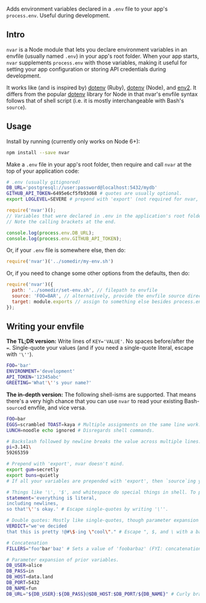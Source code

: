 Adds environment variables declared in a `.env` file to your app's `process.env`. Useful during development.

## Intro

`nvar` is a Node module that lets you declare environment variables in an envfile (usually named `.env`) in your app's root folder. When your app starts, `nvar` supplements `process.env` with those variables, making it useful for setting your app configuration or storing API credentials during development.

It works like (and is inspired by) [dotenv](https://github.com/bkeepers/dotenv) (Ruby), [dotenv](https://github.com/motdotla/dotenv) (Node), and [env2](https://github.com/dwyl/env2). It differs from the popular [dotenv](https://github.com/motdotla/dotenv) library for Node in that nvar's envfile syntax follows that of shell script (i.e. it is mostly interchangeable with Bash's `source`).


## Usage

Install by running (currently only works on Node 6+):

```sh
npm install --save nvar
```

Make a `.env` file in your app's root folder, then require and call `nvar` at the top of your application code:

```sh
# .env (usually gitignored)
DB_URL='postgresql://user:password@localhost:5432/mydb'
GITHUB_API_TOKEN=6495e6cf5fb93d68 # quotes are usually optional.
export LOGLEVEL=SEVERE # prepend with 'export' (not required for nvar, but typically found in Bash scripts).
```

```js
require('nvar')();
// Variables that were declared in .env in the application's root folder have now been added to process.env.
// Note the calling brackets at the end.

console.log(process.env.DB_URL);
console.log(process.env.GITHUB_API_TOKEN);
```

Or, if your `.env` file is somewhere else, then do:

```js
require('nvar')('../somedir/my-env.sh')
```

Or, if you need to change some other options from the defaults, then do:

```js
require('nvar')({
  path: '../somedir/set-env.sh', // filepath to envfile
  source: 'FOO=BAR', // alternatively, provide the envfile source directly.
  target: module.exports // assign to something else besides process.env instead.
});
```

## Writing your envfile

**The TL;DR version:** Write lines of `KEY='VALUE'`. No spaces before/after the `=`. Single-quote your values (and if you need a single-quote literal, escape with `'\''`).

```sh
FOO='bar'
ENVIRONMENT='development'
API_TOKEN='12345abc'
GREETING='What'\''s your name?'
```

**The in-depth version:** The following shell-isms are supported. That means there's a very high chance that you can use `nvar` to read your existing Bash-`source`d envfile, and vice versa.

```sh
FOO=bar
EGGS=scrambled TOAST=kaya # Multiple assignments on the same line work.
LUNCH=noodle echo ignored # Disregards shell commands.

# Backslash followed by newline breaks the value across multiple lines.
pi=3.141\
59265359

# Prepend with 'export', nvar doesn't mind.
export gum=secretly
export buns=quietly
# If all your variables are prepended with 'export', then `source`ing your envfile vs. using nvar would do the same thing, so that's convenient.

# Things like '\', '$', and whitespace do special things in shell. To prevent, a safe choice is single-quotes, which literalizes almost everything.
statement='everything i$ literal,
including newlines,
so that'\''s okay.' # Escape single-quotes by writing '\''.

# Double quotes: Mostly like single-quotes, though parameter expansion still works. See further below.
VERDICT="we've decided
that this is pretty !@#\$-ing \"cool\"." # Escape ", $, and \ with a backslash.

# Concatenation
FILLERS="foo"bar'baz' # Sets a value of 'foobarbaz' (FYI: concatenation is really why '\'' works as an escape when single-quoting).

# Parameter expansion of prior variables.
DB_USER=alice
DB_PASS=in
DB_HOST=data.land
DB_PORT=5432
DB_NAME=fun
DB_URL="${DB_USER}:${DB_PASS}@$DB_HOST:$DB_PORT/${DB_NAME}" # Curly braces are optional. Can be done within double quotes, or unquoted.
```

